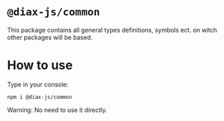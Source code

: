 # `@diax-js/common`

This package contains all general types definitions, symbols ect. on witch other packages will be based.

# How to use

Type in your console:

`npm i @diax-js/common`

Warning: No need to use it directly.
